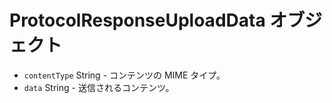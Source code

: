 # ProtocolResponseUploadData オブジェクト

* `contentType` String - コンテンツの MIME タイプ。
* `data` String - 送信されるコンテンツ。
